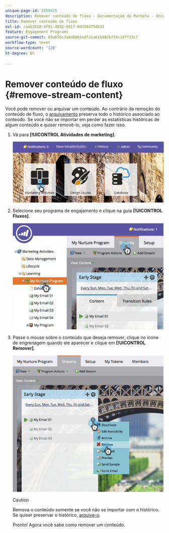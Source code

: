 ```yaml
---
unique-page-id: 2359915
description: Remover conteúdo de fluxo - Documentação do Marketo - Documentação do produto
title: Remover conteúdo de fluxo
exl-id: caab3510-4f91-4832-9817-0d154475db31
feature: Engagement Programs
source-git-commit: 09a656c3a0d0002edfa1a61b987bff4c1dff33cf
workflow-type: tm+mt
source-wordcount: '120'
ht-degree: 6%

---
```


# Remover conteúdo de fluxo {#remove-stream-content}

Você pode remover ou arquivar um conteúdo. Ao contrário da remoção do conteúdo de fluxo, o [arquivamento](/help/marketo/product-docs/email-marketing/drip-nurturing/using-stream-content/archive-and-unarchive-stream-content.md) preserva todo o histórico associado ao conteúdo. Se você não se importar em perder as estatísticas históricas de algum conteúdo e quiser removê-lo, veja como fazer isso.

1. Vá para **[!UICONTROL Atividades de marketing]**.

   ![](assets/login-marketing-activities-1.png)

1. Selecione seu programa de engajamento e clique na guia **[!UICONTROL Fluxos]**.

   ![](assets/cloneasteam-3.jpg)

1. Passe o mouse sobre o conteúdo que deseja remover, clique no ícone de engrenagem quando ele aparecer e clique em **[!UICONTROL Remover]**.

   ![](assets/image2014-9-15-17-3a38-3a15.png)

   >[!CAUTION]
   >
   >Remova o conteúdo somente se você não se importar com o histórico. Se quiser preservar o histórico, [arquive-o](/help/marketo/product-docs/email-marketing/drip-nurturing/using-stream-content/archive-and-unarchive-stream-content.md).

   Pronto! Agora você sabe como remover um conteúdo.
